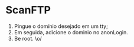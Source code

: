 # ScanFTP


1) Pingue o domínio desejado em um tty;
2) Em seguida, adicione o dominio no anonLogin. 
3) Be root. \o/
